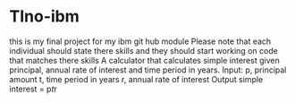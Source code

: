 # TIno-ibm
this is my final project for my ibm git hub module
Please note that each individual should state there skills and they should start working on code that matches there skills
A calculator that calculates simple interest given principal, annual rate of interest and time period in years.
Input:
   p, principal amount
   t, time period in years
   r, annual rate of interest
Output
   simple interest = p*t*r
